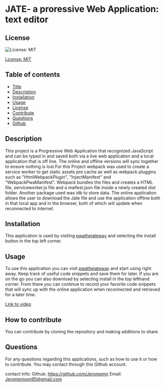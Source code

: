 
# JATE- a proressive Web Application: text editor 

## License
![License: MIT](https://img.shields.io/badge/License-MIT-yellow.svg)

[License: MIT](https://opensource.org/licenses/MIT)
	

## Table of contents
* [Title](#title) 
* [Description](#description)
* [Installation](#installation)
* [Usage](#usage)
* [License](#license)
* [Contribute](#contribute)
* [Questions](#questions)
* [Github](#github)

## Description
This project is a Progressive Web Application that recognized JavaScript and can be typed in and saved both via a live web application and a local application that is off line. The online and offline versions will sync together to ensure nothing is lost.For this Project webpack was used to create a service worker to get static assets pre cache as well as webpack pluggins such as "HtmlWebpackPlugin", "InjectManifest" and "WebpackPwaManifest". Webpack bundles the files and creates a HTML file, serviceworker.js file and a maifest.json file inside a newly created dist folder. Another package used was idb to store data. The online application allows the user to download the Jate file and use the application offline both in that local app and in the browser, both of which will update when reconnected to internet.
    
## Installation
This application is used by visiting [pwathejateway](https://pwathejateway.herokuapp.com/) and selecting the install button in the top left corner.

## Usage
To use this application you can visit [pwathejateway](https://pwathejateway.herokuapp.com/) and start using right away. Keep track of useful code snippets and save them for later. If you are on the go you can also download by selecting install in the top lefthand corner. From there you can continue to record your favorite code snippets that will sync up with the online application when reconnected and retrieved for a later time. 

[Link to video](https://watch.screencastify.com/v/RXjVtQLkmZHlEC07cora)


## How to contribute
You can contribute by cloning the repository and making additions to share.




## Questions
For any questions regarding this applications, such as how to use it or how to contribute. You may contact through this Github account.

contact Info:
Github: https://github.com/Jeromemn
Email: [Jeromenixon95@gmail.com](mailto:Jeromenixon95@gmail.com)

